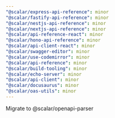 ```yaml
---
"@scalar/express-api-reference": minor
"@scalar/fastify-api-reference": minor
"@scalar/nestjs-api-reference": minor
"@scalar/nextjs-api-reference": minor
"@scalar/api-reference-react": minor
"@scalar/hono-api-reference": minor
"@scalar/api-client-react": minor
"@scalar/swagger-editor": minor
"@scalar/use-codemirror": minor
"@scalar/api-reference": minor
"@scalar/build-tooling": minor
"@scalar/echo-server": minor
"@scalar/api-client": minor
"@scalar/docusaurus": minor
"@scalar/oas-utils": minor
---
```


Migrate to @scalar/openapi-parser
